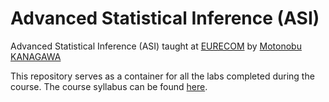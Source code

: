 # Advanced Statistical Inference (ASI)

Advanced Statistical Inference (ASI) taught at [EURECOM](https://www.eurecom.fr/) by [Motonobu KANAGAWA](https://sites.google.com/site/motonobukanagawa/home)

This repository serves as a container for all the labs completed during the course. The course syllabus can be found [here](https://www.eurecom.fr/en/course/asi-2025spring).